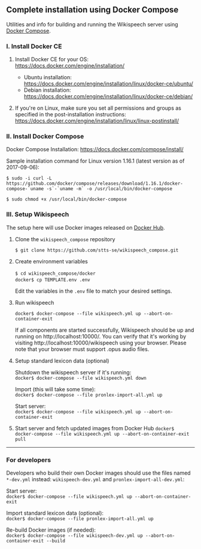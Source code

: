 ## Complete installation using Docker Compose

Utilities and info for building and running the Wikispeech server using [Docker Compose](https://docs.docker.com/compose/).

### I. Install Docker CE

1. Install Docker CE for your OS: https://docs.docker.com/engine/installation/   
   * Ubuntu installation: https://docs.docker.com/engine/installation/linux/docker-ce/ubuntu/
   * Debian installation: https://docs.docker.com/engine/installation/linux/docker-ce/debian/

2. If you're on Linux, make sure you set all permissions and groups as specified in the post-installation instructions: https://docs.docker.com/engine/installation/linux/linux-postinstall/ 


### II. Install Docker Compose

Docker Compose Installation: https://docs.docker.com/compose/install/   

Sample installation command for Linux version 1.16.1 (latest version as of 2017-09-06):   
  
    $ sudo -i curl -L https://github.com/docker/compose/releases/download/1.16.1/docker-compose-`uname -s`-`uname -m` -o /usr/local/bin/docker-compose
    
    $ sudo chmod +x /usr/local/bin/docker-compose

### III. Setup Wikispeech

The setup here will use Docker images released on [Docker Hub](https://hub.docker.com/u/sttsse/).

1. Clone the `wikispeech_compose` repository

   `$ git clone https://github.com/stts-se/wikispeech_compose.git`

2. Create environment variables

   `$ cd wikispeech_compose/docker`      
   `docker$ cp TEMPLATE.env .env`     
   
   Edit the variables in the `.env` file to match your desired settings.


3. Run wikispeech
   
   `docker$ docker-compose --file wikispeech.yml up --abort-on-container-exit`
 
   If all components are started successfully, Wikispeech should be up and running on http://localhost:10000/. You can verify that it's working by visiting http://localhost:10000/wikispeech using your browser. Please note that your browser must support .opus audio files.
   
   
4. Setup standard lexicon data (optional)

   Shutdown the wikispeech server if it's running:   
   `docker$ docker-compose --file wikispeech.yml down`
   
   Import (this will take some time):    
   `docker$ docker-compose --file pronlex-import-all.yml up`
   
   Start server:   
   `docker$ docker-compose --file wikispeech.yml up --abort-on-container-exit`
   
5. Start server and fetch updated images from Docker Hub
   `docker$ docker-compose --file wikispeech.yml up --abort-on-container-exit pull`


---

### For developers
 
 Developers who build their own Docker images should use the files named `*-dev.yml` instead: `wikispeech-dev.yml` and `pronlex-import-all-dev.yml`:
   
   Start server:   
   `docker$ docker-compose --file wikispeech.yml up --abort-on-container-exit`
   
   Import standard lexicon data (optional):   
   `docker$ docker-compose --file pronlex-import-all.yml up`
   
   Re-build Docker images (if needed):   
   `docker$ docker-compose --file wikispeech-dev.yml up --abort-on-container-exit --build`


